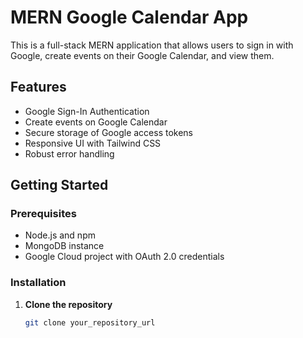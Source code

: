 # MERN Google Calendar App

This is a full-stack MERN application that allows users to sign in with Google, create events on their Google Calendar, and view them.

## Features

- Google Sign-In Authentication
- Create events on Google Calendar
- Secure storage of Google access tokens
- Responsive UI with Tailwind CSS
- Robust error handling

## Getting Started

### Prerequisites

- Node.js and npm
- MongoDB instance
- Google Cloud project with OAuth 2.0 credentials

### Installation

1. **Clone the repository**

   ```bash
   git clone your_repository_url
